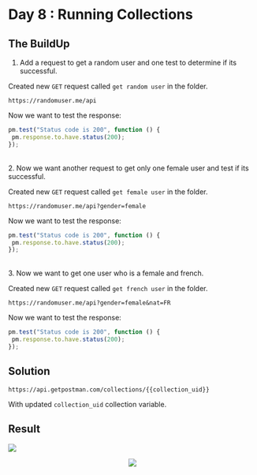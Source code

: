 # Day 8 : Running Collections

## The BuildUp
1. Add a request to get a random user and one test to determine if its successful.

Created new `GET` request called `get random user` in the folder.
```HTTPS
https://randomuser.me/api
```

Now we want to test the response:

```js
pm.test("Status code is 200", function () {
 pm.response.to.have.status(200);
});
```

<br>
2. Now we want another request to get only one female user and test if its successful.

Created new `GET` request called `get female user` in the folder.
```HTTPS
https://randomuser.me/api?gender=female
```
Now we want to test the response:

```js
pm.test("Status code is 200", function () {
 pm.response.to.have.status(200);
});
```
<br>
3. Now we want to get one user who is a female and french.

Created new `GET` request called `get french user` in the folder.

```HTTPS
https://randomuser.me/api?gender=female&nat=FR
```
Now we want to test the response:

```js
pm.test("Status code is 200", function () {
 pm.response.to.have.status(200);
});
```

## Solution 

```HTTPS
https://api.getpostman.com/collections/{{collection_uid}}
```
With updated `collection_uid` collection variable.
## Result

<img src="https://i.imgur.com/TaqjnTr.png">
<p align="center">
<img src="https://media3.giphy.com/media/Vi6fwn76gPynTeoL6W/giphy.gif?cid=ecf05e47o0lq8mn5h13ju9aawk2ecwz16wwtcbryru7aa2g9&rid=giphy.gif&ct=g" />
</p>